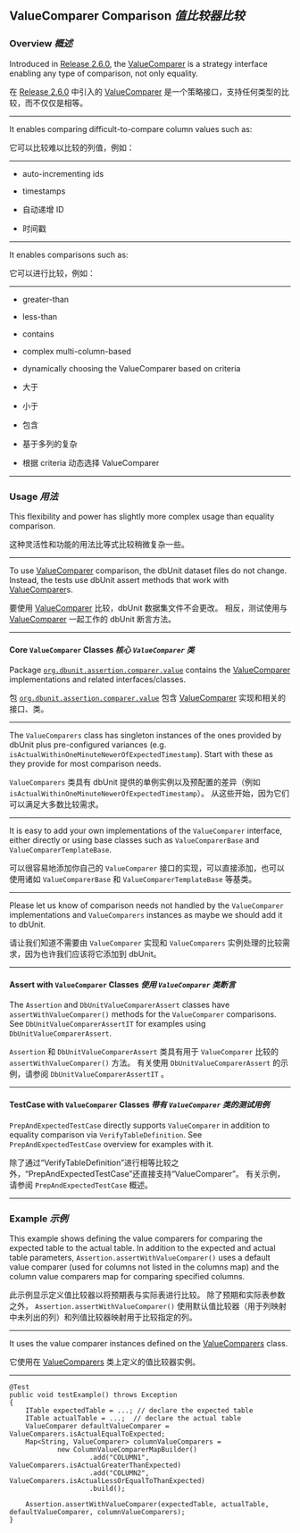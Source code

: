 ## ValueComparer Comparison _值比较器比较_

### Overview _概述_

Introduced in [Release 2.6.0](), the [ValueComparer]() is a strategy interface enabling any type of comparison, not only equality.


在 [Release 2.6.0]() 中引入的 [ValueComparer]() 是一个策略接口，支持任何类型的比较，而不仅仅是相等。

---

It enables comparing difficult-to-compare column values such as:


它可以比较难以比较的列值，例如：

---

* auto-incrementing ids
* timestamps


* 自动递增 ID
* 时间戳

---

It enables comparisons such as:


它可以进行比较，例如：

---

* greater-than
* less-than
* contains
* complex multi-column-based
* dynamically choosing the ValueComparer based on criteria


* 大于
* 小于
* 包含
* 基于多列的复杂
* 根据 criteria 动态选择 ValueComparer

---

### Usage _用法_

This flexibility and power has slightly more complex usage than equality comparison.


这种灵活性和功能的用法比等式比较稍微复杂一些。

---

To use [ValueComparer]() comparison, the dbUnit dataset files do not change. 
Instead, the tests use dbUnit assert methods that work with [ValueComparer]()s.


要使用 [ValueComparer]() 比较，dbUnit 数据集文件不会更改。
相反，测试使用与 [ValueComparer]() 一起工作的 dbUnit 断言方法。

---

#### Core `ValueComparer` Classes _核心 `ValueComparer` 类_

Package [`org.dbunit.assertion.comparer.value`]() contains the [ValueComparer]() implementations and related interfaces/classes.


包 [`org.dbunit.assertion.comparer.value`]() 包含 [ValueComparer]() 实现和相关的接口、类。

---

The `ValueComparers` class has singleton instances of the ones provided by dbUnit plus pre-configured variances (e.g. `isActualWithinOneMinuteNewerOfExpectedTimestamp`). 
Start with these as they provide for most comparison needs.


`ValueComparers` 类具有 dbUnit 提供的单例实例以及预配置的差异（例如 `isActualWithinOneMinuteNewerOfExpectedTimestamp`）。
从这些开始，因为它们可以满足大多数比较需求。

---

It is easy to add your own implementations of the `ValueComparer` interface, either directly or using base classes such as `ValueComparerBase` and `ValueComparerTemplateBase`.


可以很容易地添加你自己的 `ValueComparer` 接口的实现，可以直接添加，也可以使用诸如 `ValueComparerBase` 和 `ValueComparerTemplateBase` 等基类。

---

Please let us know of comparison needs not handled by the `ValueComparer` implementations and `ValueComparers` instances as maybe we should add it to dbUnit.


请让我们知道不需要由 `ValueComparer` 实现和 `ValueComparers` 实例处理的比较需求，因为也许我们应该将它添加到 dbUnit。

---

#### Assert with `ValueComparer` Classes _使用 `ValueComparer` 类断言_

The `Assertion` and `DbUnitValueComparerAssert` classes have `assertWithValueComparer()` methods for the `ValueComparer` comparisons. 
See `DbUnitValueComparerAssertIT` for examples using `DbUnitValueComparerAssert`.


`Assertion` 和 `DbUnitValueComparerAssert` 类具有用于 `ValueComparer` 比较的 `assertWithValueComparer()` 方法。
有关使用 `DbUnitValueComparerAssert` 的示例，请参阅 `DbUnitValueComparerAssertIT` 。

---

#### TestCase with `ValueComparer` Classes _带有 `ValueComparer` 类的测试用例_

`PrepAndExpectedTestCase` directly supports `ValueComparer` in addition to equality comparison via `VerifyTableDefinition`. 
See `PrepAndExpectedTestCase` overview for examples with it.


除了通过“VerifyTableDefinition”进行相等比较之外，“PrepAndExpectedTestCase”还直接支持“ValueComparer”。
有关示例，请参阅 `PrepAndExpectedTestCase` 概述。

---

### Example _示例_

This example shows defining the value comparers for comparing the expected table to the actual table. 
In addition to the expected and actual table parameters, `Assertion.assertWithValueComparer()` uses a default value comparer (used for columns not listed in the columns map) and the column value comparers map for comparing specified columns.


此示例显示定义值比较器以将预期表与实际表进行比较。
除了预期和实际表参数之外， `Assertion.assertWithValueComparer()` 使用默认值比较器（用于列映射中未列出的列）和列值比较器映射用于比较指定的列。

---

It uses the value comparer instances defined on the [ValueComparers]() class.


它使用在 [ValueComparers]() 类上定义的值比较器实例。

---

```
@Test
public void testExample() throws Exception
{
    ITable expectedTable = ...; // declare the expected table
    ITable actualTable = ...;  // declare the actual table
    ValueComparer defaultValueComparer = ValueComparers.isActualEqualToExpected;
    Map<String, ValueComparer> columnValueComparers =
            new ColumnValueComparerMapBuilder()
                    .add("COLUMN1", ValueComparers.isActualGreaterThanExpected)
                    .add("COLUMN2", ValueComparers.isActualLessOrEqualToThanExpected)
                    .build();

    Assertion.assertWithValueComparer(expectedTable, actualTable, defaultValueComparer, columnValueComparers);
}
```
